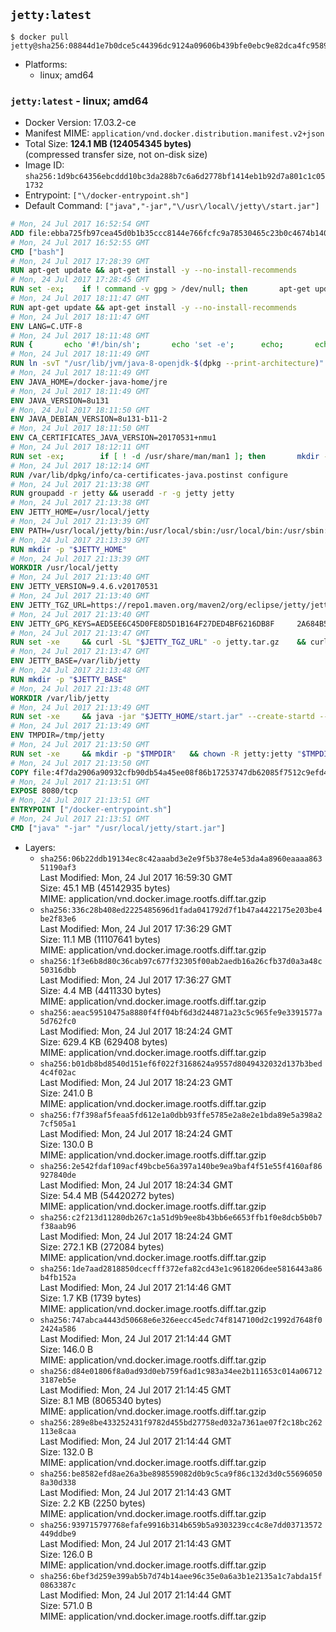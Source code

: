 ## `jetty:latest`

```console
$ docker pull jetty@sha256:08844d1e7b0dce5c44396dc9124a09606b439bfe0ebc9e82dca4fc958936aae4
```

-	Platforms:
	-	linux; amd64

### `jetty:latest` - linux; amd64

-	Docker Version: 17.03.2-ce
-	Manifest MIME: `application/vnd.docker.distribution.manifest.v2+json`
-	Total Size: **124.1 MB (124054345 bytes)**  
	(compressed transfer size, not on-disk size)
-	Image ID: `sha256:1d9bc64356ebcddd10bc3da288b7c6a6d2778bf1414eb1b92d7a801c1c051732`
-	Entrypoint: `["\/docker-entrypoint.sh"]`
-	Default Command: `["java","-jar","\/usr\/local\/jetty\/start.jar"]`

```dockerfile
# Mon, 24 Jul 2017 16:52:54 GMT
ADD file:ebba725fb97cea45d0b1b35ccc8144e766fcfc9a78530465c23b0c4674b14042 in / 
# Mon, 24 Jul 2017 16:52:55 GMT
CMD ["bash"]
# Mon, 24 Jul 2017 17:28:39 GMT
RUN apt-get update && apt-get install -y --no-install-recommends 		ca-certificates 		curl 		wget 	&& rm -rf /var/lib/apt/lists/*
# Mon, 24 Jul 2017 17:28:45 GMT
RUN set -ex; 	if ! command -v gpg > /dev/null; then 		apt-get update; 		apt-get install -y --no-install-recommends 			gnupg2 			dirmngr 		; 		rm -rf /var/lib/apt/lists/*; 	fi
# Mon, 24 Jul 2017 18:11:47 GMT
RUN apt-get update && apt-get install -y --no-install-recommends 		bzip2 		unzip 		xz-utils 	&& rm -rf /var/lib/apt/lists/*
# Mon, 24 Jul 2017 18:11:47 GMT
ENV LANG=C.UTF-8
# Mon, 24 Jul 2017 18:11:48 GMT
RUN { 		echo '#!/bin/sh'; 		echo 'set -e'; 		echo; 		echo 'dirname "$(dirname "$(readlink -f "$(which javac || which java)")")"'; 	} > /usr/local/bin/docker-java-home 	&& chmod +x /usr/local/bin/docker-java-home
# Mon, 24 Jul 2017 18:11:49 GMT
RUN ln -svT "/usr/lib/jvm/java-8-openjdk-$(dpkg --print-architecture)" /docker-java-home
# Mon, 24 Jul 2017 18:11:49 GMT
ENV JAVA_HOME=/docker-java-home/jre
# Mon, 24 Jul 2017 18:11:49 GMT
ENV JAVA_VERSION=8u131
# Mon, 24 Jul 2017 18:11:50 GMT
ENV JAVA_DEBIAN_VERSION=8u131-b11-2
# Mon, 24 Jul 2017 18:11:50 GMT
ENV CA_CERTIFICATES_JAVA_VERSION=20170531+nmu1
# Mon, 24 Jul 2017 18:12:11 GMT
RUN set -ex; 		if [ ! -d /usr/share/man/man1 ]; then 		mkdir -p /usr/share/man/man1; 	fi; 		apt-get update; 	apt-get install -y 		openjdk-8-jre-headless="$JAVA_DEBIAN_VERSION" 		ca-certificates-java="$CA_CERTIFICATES_JAVA_VERSION" 	; 	rm -rf /var/lib/apt/lists/*; 		[ "$(readlink -f "$JAVA_HOME")" = "$(docker-java-home)" ]; 		update-alternatives --get-selections | awk -v home="$(readlink -f "$JAVA_HOME")" 'index($3, home) == 1 { $2 = "manual"; print | "update-alternatives --set-selections" }'; 	update-alternatives --query java | grep -q 'Status: manual'
# Mon, 24 Jul 2017 18:12:14 GMT
RUN /var/lib/dpkg/info/ca-certificates-java.postinst configure
# Mon, 24 Jul 2017 21:13:38 GMT
RUN groupadd -r jetty && useradd -r -g jetty jetty
# Mon, 24 Jul 2017 21:13:38 GMT
ENV JETTY_HOME=/usr/local/jetty
# Mon, 24 Jul 2017 21:13:39 GMT
ENV PATH=/usr/local/jetty/bin:/usr/local/sbin:/usr/local/bin:/usr/sbin:/usr/bin:/sbin:/bin
# Mon, 24 Jul 2017 21:13:39 GMT
RUN mkdir -p "$JETTY_HOME"
# Mon, 24 Jul 2017 21:13:39 GMT
WORKDIR /usr/local/jetty
# Mon, 24 Jul 2017 21:13:40 GMT
ENV JETTY_VERSION=9.4.6.v20170531
# Mon, 24 Jul 2017 21:13:40 GMT
ENV JETTY_TGZ_URL=https://repo1.maven.org/maven2/org/eclipse/jetty/jetty-home/9.4.6.v20170531/jetty-home-9.4.6.v20170531.tar.gz
# Mon, 24 Jul 2017 21:13:40 GMT
ENV JETTY_GPG_KEYS=AED5EE6C45D0FE8D5D1B164F27DED4BF6216DB8F 	2A684B57436A81FA8706B53C61C3351A438A3B7D 	5989BAF76217B843D66BE55B2D0E1FB8FE4B68B4 	B59B67FD7904984367F931800818D9D68FB67BAC 	BFBB21C246D7776836287A48A04E0C74ABB35FEA 	8B096546B1A8F02656B15D3B1677D141BCF3584D 	FBA2B18D238AB852DF95745C76157BDF03D0DCD6 	5C9579B3DB2E506429319AAEF33B071B29559E1E
# Mon, 24 Jul 2017 21:13:47 GMT
RUN set -xe 	&& curl -SL "$JETTY_TGZ_URL" -o jetty.tar.gz 	&& curl -SL "$JETTY_TGZ_URL.asc" -o jetty.tar.gz.asc 	&& export GNUPGHOME="$(mktemp -d)" 	&& for key in $JETTY_GPG_KEYS; do 		gpg --keyserver ha.pool.sks-keyservers.net --recv-keys "$key"; done 	&& gpg --batch --verify jetty.tar.gz.asc jetty.tar.gz 	&& rm -rf "$GNUPGHOME" 	&& tar -xvf jetty.tar.gz --strip-components=1 	&& sed -i '/jetty-logging/d' etc/jetty.conf 	&& rm jetty.tar.gz* 	&& rm -rf /tmp/hsperfdata_root
# Mon, 24 Jul 2017 21:13:47 GMT
ENV JETTY_BASE=/var/lib/jetty
# Mon, 24 Jul 2017 21:13:48 GMT
RUN mkdir -p "$JETTY_BASE"
# Mon, 24 Jul 2017 21:13:48 GMT
WORKDIR /var/lib/jetty
# Mon, 24 Jul 2017 21:13:49 GMT
RUN set -xe 	&& java -jar "$JETTY_HOME/start.jar" --create-startd --add-to-start="server,http,deploy,jsp,jstl,ext,resources,websocket,setuid" 	&& chown -R jetty:jetty "$JETTY_BASE" 	&& rm -rf /tmp/hsperfdata_root
# Mon, 24 Jul 2017 21:13:49 GMT
ENV TMPDIR=/tmp/jetty
# Mon, 24 Jul 2017 21:13:50 GMT
RUN set -xe 	&& mkdir -p "$TMPDIR" 	&& chown -R jetty:jetty "$TMPDIR"
# Mon, 24 Jul 2017 21:13:50 GMT
COPY file:4f7da2906a90932cfb90db54a45ee08f86b17253747db62085f7512c9efd46ad in / 
# Mon, 24 Jul 2017 21:13:51 GMT
EXPOSE 8080/tcp
# Mon, 24 Jul 2017 21:13:51 GMT
ENTRYPOINT ["/docker-entrypoint.sh"]
# Mon, 24 Jul 2017 21:13:51 GMT
CMD ["java" "-jar" "/usr/local/jetty/start.jar"]
```

-	Layers:
	-	`sha256:06b22ddb19134ec8c42aaabd3e2e9f5b378e4e53da4a8960eaaaa86351190af3`  
		Last Modified: Mon, 24 Jul 2017 16:59:30 GMT  
		Size: 45.1 MB (45142935 bytes)  
		MIME: application/vnd.docker.image.rootfs.diff.tar.gzip
	-	`sha256:336c28b408ed2225485696d1fada041792d7f1b47a4422175e203be4be2f83e6`  
		Last Modified: Mon, 24 Jul 2017 17:36:29 GMT  
		Size: 11.1 MB (11107641 bytes)  
		MIME: application/vnd.docker.image.rootfs.diff.tar.gzip
	-	`sha256:1f3e6b8d80c36cab97c677f32305f00ab2aedb16a26cfb37d0a3a48c50316dbb`  
		Last Modified: Mon, 24 Jul 2017 17:36:27 GMT  
		Size: 4.4 MB (4411330 bytes)  
		MIME: application/vnd.docker.image.rootfs.diff.tar.gzip
	-	`sha256:aeac59510475a8880f4ff04bf6d3d244871a23c5c965fe9e3391577a5d762fc0`  
		Last Modified: Mon, 24 Jul 2017 18:24:24 GMT  
		Size: 629.4 KB (629408 bytes)  
		MIME: application/vnd.docker.image.rootfs.diff.tar.gzip
	-	`sha256:b01db8bd8540d151ef6f022f3168624a9557d8049432032d137b3bed4c4f02ac`  
		Last Modified: Mon, 24 Jul 2017 18:24:23 GMT  
		Size: 241.0 B  
		MIME: application/vnd.docker.image.rootfs.diff.tar.gzip
	-	`sha256:f7f398af5feaa5fd612e1a0dbb93ffe5785e2a8e2e1bda89e5a398a27cf505a1`  
		Last Modified: Mon, 24 Jul 2017 18:24:24 GMT  
		Size: 130.0 B  
		MIME: application/vnd.docker.image.rootfs.diff.tar.gzip
	-	`sha256:2e542fdaf109acf49bcbe56a397a140be9ea9baf4f51e55f4160af86927840de`  
		Last Modified: Mon, 24 Jul 2017 18:24:34 GMT  
		Size: 54.4 MB (54420272 bytes)  
		MIME: application/vnd.docker.image.rootfs.diff.tar.gzip
	-	`sha256:c2f213d11280db267c1a51d9b9ee8b43bb6e6653ffb1f0e8dcb5b0b7f38aab96`  
		Last Modified: Mon, 24 Jul 2017 18:24:24 GMT  
		Size: 272.1 KB (272084 bytes)  
		MIME: application/vnd.docker.image.rootfs.diff.tar.gzip
	-	`sha256:1de7aad2818850dcecfff372efa82cd43e1c9618206dee5816443a86b4fb152a`  
		Last Modified: Mon, 24 Jul 2017 21:14:46 GMT  
		Size: 1.7 KB (1739 bytes)  
		MIME: application/vnd.docker.image.rootfs.diff.tar.gzip
	-	`sha256:747abca4443d50668e6e326eecc45edc74f8147100d2c1992d7648f02424a586`  
		Last Modified: Mon, 24 Jul 2017 21:14:44 GMT  
		Size: 146.0 B  
		MIME: application/vnd.docker.image.rootfs.diff.tar.gzip
	-	`sha256:d84e01806f8a0ad93d0eb759f6ad1c983a34ee2b111653c014a067123187eb5e`  
		Last Modified: Mon, 24 Jul 2017 21:14:45 GMT  
		Size: 8.1 MB (8065340 bytes)  
		MIME: application/vnd.docker.image.rootfs.diff.tar.gzip
	-	`sha256:289e8be433252431f9782d455bd27758ed032a7361ae07f2c18bc262113e8caa`  
		Last Modified: Mon, 24 Jul 2017 21:14:44 GMT  
		Size: 132.0 B  
		MIME: application/vnd.docker.image.rootfs.diff.tar.gzip
	-	`sha256:be8582efd8ae26a3be898559082d0b9c5ca9f86c132d3d0c556960508a30d338`  
		Last Modified: Mon, 24 Jul 2017 21:14:43 GMT  
		Size: 2.2 KB (2250 bytes)  
		MIME: application/vnd.docker.image.rootfs.diff.tar.gzip
	-	`sha256:939715797768efafe9916b314b659b5a9303239cc4c8e7dd03713572449ddbe9`  
		Last Modified: Mon, 24 Jul 2017 21:14:43 GMT  
		Size: 126.0 B  
		MIME: application/vnd.docker.image.rootfs.diff.tar.gzip
	-	`sha256:6bef3d259e399ab5b7d74b14aee96c35e0a6a3b1e2135a1c7abda15f0863387c`  
		Last Modified: Mon, 24 Jul 2017 21:14:44 GMT  
		Size: 571.0 B  
		MIME: application/vnd.docker.image.rootfs.diff.tar.gzip
